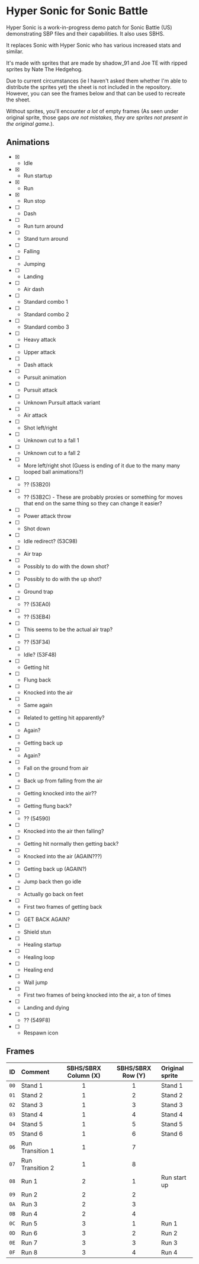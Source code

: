 # Hyper Sonic for Sonic Battle

Hyper Sonic is a work-in-progress demo patch for Sonic Battle (US) demonstrating SBP files and their capabilities. It also uses SBHS.

It replaces Sonic with Hyper Sonic who has various increased stats and similar.

It's made with sprites that are made by shadow_91 and Joe TE with ripped sprites by Nate The Hedgehog.

Due to current circumstances (ie I haven't asked them whether I'm able to distribute the sprites yet) the sheet is not included in the repository. However, you can see the frames below and that can be used to recreate the sheet.

Without sprites, you'll encounter *a lot* of empty frames (As seen under original sprite, those gaps *are not mistakes, they are sprites not present in the original game.*).

## Animations

- [x] - Idle

- [x] - Run startup

- [x] - Run

- [x] - Run stop

- [ ] - Dash

- [ ] - Run turn around

- [ ] - Stand turn around

- [ ] - Falling

- [ ] - Jumping

- [ ] - Landing

- [ ] - Air dash

- [ ] - Standard combo 1

- [ ] - Standard combo 2

- [ ] - Standard combo 3

- [ ] - Heavy attack

- [ ] - Upper attack

- [ ] - Dash attack

- [ ] - Pursuit animation

- [ ] - Pursuit attack

- [ ] - Unknown Pursuit attack variant

- [ ] - Air attack

- [ ] - Shot left/right

- [ ] - Unknown cut to a fall 1

- [ ] - Unknown cut to a fall 2

- [ ] - More left/right shot (Guess is ending of it due to the many many looped ball animations?)

- [ ] - ?? (53B20)

- [ ] - ?? (53B2C) - These are probably proxies or something for moves that end on the same thing so they can change it easier?

- [ ] - Power attack throw

- [ ] - Shot down

- [ ] - Idle redirect? (53C98)

- [ ] - Air trap

- [ ] - Possibly to do with the down shot?

- [ ] - Possibly to do with the up shot?

- [ ] - Ground trap

- [ ] - ?? (53EA0)

- [ ] - ?? (53EB4)

- [ ] - This seems to be the actual air trap?

- [ ] - ?? (53F34)

- [ ] - Idle? (53F48)

- [ ] - Getting hit

- [ ] - Flung back

- [ ] - Knocked into the air

- [ ] - Same again

- [ ] - Related to getting hit apparently?

- [ ] - Again?

- [ ] - Getting back up

- [ ] - Again?

- [ ] - Fall on the ground from air

- [ ] - Back up from falling from the air

- [ ] - Getting knocked into the air??

- [ ] - Getting flung back?

- [ ] - ?? (54590)

- [ ] - Knocked into the air then falling?

- [ ] - Getting hit normally then getting back?

- [ ] - Knocked into the air (AGAIN???)

- [ ] - Getting back up (AGAIN?)

- [ ] - Jump back then go idle

- [ ] - Actually go back on feet

- [ ] - First two frames of getting back

- [ ] - GET BACK AGAIN?

- [ ] - Shield stun

- [ ] - Healing startup

- [ ] - Healing loop

- [ ] - Healing end

- [ ] - Wall jump

- [ ] - First two frames of being knocked into the air, a ton of times

- [ ] - Landing and dying

- [ ] - ?? (549F8)

- [ ] - Respawn icon

## Frames

| ID |Comment|SBHS/SBRX Column (X)|SBHS/SBRX Row (Y)|Original sprite|
|:--:|:------|:------------------:|:---------------:|:--------------|
|``00``| Stand 1 | 1 | 1 | Stand 1
|``01``| Stand 2 | 1 | 2 | Stand 2
|``02``| Stand 3 | 1 | 3 | Stand 3
|``03``| Stand 4 | 1 | 4 | Stand 4
|``04``| Stand 5 | 1 | 5 | Stand 5
|``05``| Stand 6 | 1 | 6 | Stand 6
|``06``| Run Transition 1 | 1 | 7 | 
|``07``| Run Transition 2 | 1 | 8 |
|``08``| Run 1 | 2 | 1 | Run start up
|``09``| Run 2 | 2 | 2 |
|``0A``| Run 3 | 2 | 3 |
|``0B``| Run 4 | 2 | 4 |
|``0C``| Run 5 | 3 | 1 | Run 1
|``0D``| Run 6 | 3 | 2 | Run 2
|``0E``| Run 7 | 3 | 3 | Run 3
|``0F``| Run 8 | 3 | 4 | Run 4